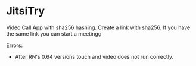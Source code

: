 # JitsiTry

Video Call App with sha256 hashing. Create a link with sha256. If you have the same link you can start a meetingç

Errors:
- After RN's 0.64 versions touch and video does not run correctly.
